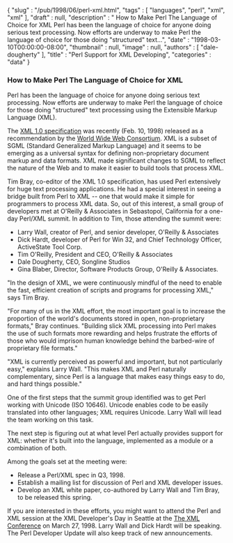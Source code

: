 {
   "slug" : "/pub/1998/06/perl-xml.html",
   "tags" : [
      "languages",
      "perl",
      "xml",
      "xml"
   ],
   "draft" : null,
   "description" : " How to Make Perl The Language of Choice for XML Perl has been the language of choice for anyone doing serious text processing. Now efforts are underway to make Perl the language of choice for those doing \"structured\" text...",
   "date" : "1998-03-10T00:00:00-08:00",
   "thumbnail" : null,
   "image" : null,
   "authors" : [
      "dale-dougherty"
   ],
   "title" : "Perl Support for XML Developing",
   "categories" : "data"
}



### How to Make Perl The Language of Choice for XML

Perl has been the language of choice for anyone doing serious text processing. Now efforts are underway to make Perl the language of choice for those doing "structured" text processing using the Extensible Markup Language (XML).

The [XML 1.0 specification](http://www.w3.org/tr/1998/rec-xml-19980210) was recently (Feb. 10, 1998) released as a recommendation by the [World Wide Web Consortium](http://www.w3.org/). XML is a subset of SGML (Standard Generalized Markup Language) and it seems to be emerging as a universal syntax for defining non-proprietary document markup and data formats. XML made significant changes to SGML to reflect the nature of the Web and to make it easier to build tools that process XML.

Tim Bray, co-editor of the XML 1.0 specification, has used Perl extensively for huge text processing applications. He had a special interest in seeing a bridge built from Perl to XML -- one that would make it simple for programmers to process XML data. So, out of this interest, a small group of developers met at O'Reilly & Associates in Sebastopol, California for a one-day Perl/XML summit. In addition to Tim, those attending the summit were:

-   Larry Wall, creator of Perl, and senior developer, O'Reilly & Associates
-   Dick Hardt, developer of Perl for Win 32, and Chief Technology Officer, ActiveState Tool Corp.
-   Tim O'Reilly, President and CEO, O'Reilly & Associates
-   Dale Dougherty, CEO, Songline Studios
-   Gina Blaber, Director, Software Products Group, O'Reilly & Associates.

"In the design of XML, we were continuously mindful of the need to enable the fast, efficient creation of scripts and programs for processing XML," says Tim Bray.

"For many of us in the XML effort, the most important goal is to increase the proportion of the world's documents stored in open, non-proprietary formats," Bray continues. "Building slick XML processing into Perl makes the use of such formats more rewarding and helps frustrate the efforts of those who would imprison human knowledge behind the barbed-wire of proprietary file formats."

"XML is currently perceived as powerful and important, but not particularly easy," explains Larry Wall. "This makes XML and Perl naturally complementary, since Perl is a language that makes easy things easy to do, and hard things possible."

One of the first steps that the summit group identified was to get Perl working with Unicode (ISO 10646). Unicode enables code to be easily translated into other languages; XML requires Unicode. Larry Wall will lead the team working on this task.

The next step is figuring out at what level Perl actually provides support for XML: whether it's built into the language, implemented as a module or a combination of both.

Among the goals set at the meeting were:

-   Release a Perl/XML spec in Q3, 1998.
-   Establish a mailing list for discussion of Perl and XML developer issues.
-   Develop an XML white paper, co-authored by Larry Wall and Tim Bray, to be released this spring.

If you are interested in these efforts, you might want to attend the Perl and XML session at the XML Developer's Day in Seattle at the [The XML Conference](http://www.gca.org/) on March 27, 1998. Larry Wall and Dick Hardt will be speaking. The Perl Developer Update will also keep track of new announcements.
